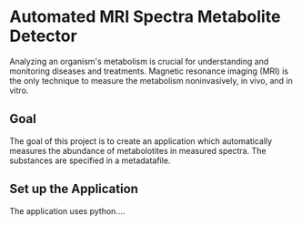 # Automated MRI Spectra Metabolite Detector
Analyzing an organism's metabolism is crucial for understanding and monitoring diseases and treatments. Magnetic resonance imaging (MRI) is the only technique to measure the metabolism noninvasively, in vivo, and in vitro.

## Goal 
The goal of this project is to create an application which automatically measures the abundance of metabolotites in measured spectra. The substances are specified in a metadatafile.

## Set up the Application
The application uses python....